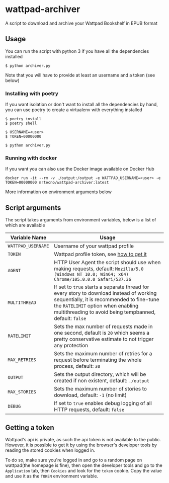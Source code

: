 # wattpad-archiver
A script to download and archive your Wattpad Bookshelf in EPUB format

## Usage
You can run the script with python 3 if you have all the dependencies installed

```
$ python archiver.py
```

Note that you will have to provide at least an username and a token (see below)

### Installing with poetry
If you want isolation or don't want to install all the dependencies by hand, you can use poetry to create a virtualenv with everything installed

```
$ poetry install
$ poetry shell

$ USERNAME=<user>
$ TOKEN=00000000

$ python archiver.py
```

### Running with docker
If you want you can also use the Docker image available on Docker Hub

```
docker run -it --rm -v ./output:/output -e WATTPAD_USERNAME=<user> -e TOKEN=00000000 mrtecno/wattpad-archiver:latest
```

More information on environment arguments below

## Script arguments
The script takes arguments from environment variables, below is a list of which are available

| Variable Name | Usage |
| --- | --- |
| `WATTPAD_USERNAME` 	| Username of your wattpad profile |
| `TOKEN` 				| Wattpad profile token, see [how to get it](#getting-a-token) |
| `AGENT` 				| HTTP User Agent the script should use when making requests, default: `Mozilla/5.0 (Windows NT 10.0; Win64; x64) Chrome/105.0.0.0 Safari/537.36` |
| `MULTITHREAD` | If set to `true` starts a separate thread for every story to download instead of working sequentially, it is recommended to fine-tune the `RATELIMIT` option when enabling multithreading to avoid being tempbanned, default: `false` |
| `RATELIMIT` | Sets the max number of requests made in one second, default is `20` which seems a pretty conservative estimate to not trigger any protection |
| `MAX_RETRIES` | Sets the maximum number of retries for a request before terminating the whole process, default: `30` |
| `OUTPUT` | Sets the output directory, which will be created if non existent, default: `./output` |
| `MAX_STORIES` | Sets the maximum number of stories to download, default: `-1` (no limit) |
| `DEBUG` | If set to `true` enables debug logging of all HTTP requests, default: `false` |

## Getting a token
Wattpad's api is private, as such the api token is not available to the public. However, it is possible to get it by using the browser's developer tools by reading the stored cookies when logged in.

To do so, make sure you're logged in and go to a random page on wattpad(the homepage is fine), then open the developer tools and go to the `Application` tab, then `Cookies` and look for the `token` cookie. Copy the value and use it as the `TOKEN` environment variable.
